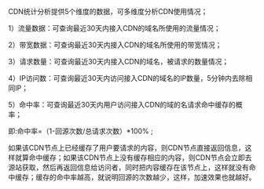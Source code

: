 CDN统计分析提供5个维度的数据，可多维度分析CDN使用情况；

1）流量数据：可查询最近30天内接入CDN的域名所使用的流量情况；

2）带宽数据：可查询最近30天内接入CDN的域名所使用的带宽情况；

3）请求数量：可查询最近30天内接入CDN的域名，被请求的数量情况；

4）IP访问数：可查询最近30天内访问接入CDN的域名的IP数量，5分钟内去除相同IP；

5）命中率：可查询最近30天内用户访问接入CDN的域的名请求命中缓存的概率；

即:命中率=（1-回源次数/总请求次数）*100% ;

如果该CDN节点上已经缓存了用户要请求的内容，则CDN节点直接返回信息，这样就算命中缓存；如果该CDN节点上没有缓存相应的内容，则CDN节点会立即去源站获取，然后再返回信息给访问者，同时把内容缓存在该节点上，这样就没有命中缓存；缓存的命中率越高，就说明回源的次数越少，这样，加速效果也就越好。